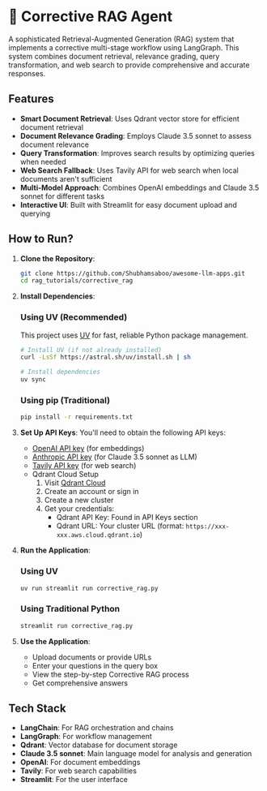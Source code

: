 # 🔄 Corrective RAG Agent
A sophisticated Retrieval-Augmented Generation (RAG) system that implements a corrective multi-stage workflow using LangGraph. This system combines document retrieval, relevance grading, query transformation, and web search to provide comprehensive and accurate responses.

## Features

- **Smart Document Retrieval**: Uses Qdrant vector store for efficient document retrieval
- **Document Relevance Grading**: Employs Claude 3.5 sonnet to assess document relevance
- **Query Transformation**: Improves search results by optimizing queries when needed
- **Web Search Fallback**: Uses Tavily API for web search when local documents aren't sufficient
- **Multi-Model Approach**: Combines OpenAI embeddings and Claude 3.5 sonnet for different tasks
- **Interactive UI**: Built with Streamlit for easy document upload and querying

## How to Run?

1. **Clone the Repository**:
   ```bash
   git clone https://github.com/Shubhamsaboo/awesome-llm-apps.git
   cd rag_tutorials/corrective_rag
   ```

2. **Install Dependencies**:

   ### Using UV (Recommended)
   
   This project uses [UV](https://github.com/astral-sh/uv) for fast, reliable Python package management.
   
   ```bash
   # Install UV (if not already installed)
   curl -LsSf https://astral.sh/uv/install.sh | sh
   
   # Install dependencies
   uv sync
   ```
   
   ### Using pip (Traditional)
   
   ```bash
   pip install -r requirements.txt
   ```

3. **Set Up API Keys**:
   You'll need to obtain the following API keys:
   - [OpenAI API key](https://platform.openai.com/api-keys) (for embeddings)
   - [Anthropic API key](https://console.anthropic.com/settings/keys) (for Claude 3.5 sonnet as LLM)
   - [Tavily API key](https://app.tavily.com/home) (for web search)
   - Qdrant Cloud Setup
      1. Visit [Qdrant Cloud](https://cloud.qdrant.io/)
      2. Create an account or sign in
      3. Create a new cluster
      4. Get your credentials:
         - Qdrant API Key: Found in API Keys section
         - Qdrant URL: Your cluster URL (format: `https://xxx-xxx.aws.cloud.qdrant.io`)

4. **Run the Application**:
   
   ### Using UV
   ```bash
   uv run streamlit run corrective_rag.py
   ```
   
   ### Using Traditional Python
   ```bash
   streamlit run corrective_rag.py
   ```

5. **Use the Application**:
   - Upload documents or provide URLs
   - Enter your questions in the query box
   - View the step-by-step Corrective RAG process
   - Get comprehensive answers

## Tech Stack

- **LangChain**: For RAG orchestration and chains
- **LangGraph**: For workflow management
- **Qdrant**: Vector database for document storage
- **Claude 3.5 sonnet**: Main language model for analysis and generation
- **OpenAI**: For document embeddings
- **Tavily**: For web search capabilities
- **Streamlit**: For the user interface
